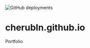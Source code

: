 
![GitHub deployments](https://img.shields.io/github/deployments/Cherubln/cherubln.github.io/github-pages?logo=Github&label=deployment&link=https%3A%2F%2Fcherubln.github.io)


# cherubln.github.io
Portfolio
